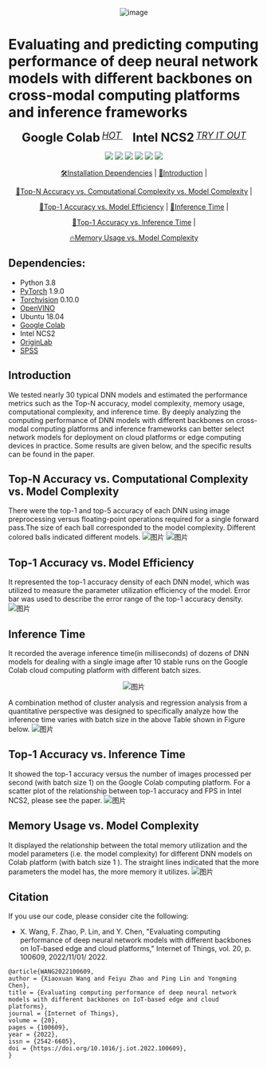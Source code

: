 <div align="center">
 
  ![image](https://user-images.githubusercontent.com/101705236/181425227-d0594cb6-81be-489f-84d0-04b190bb742e.png)

</div>

# Evaluating and predicting computing performance of deep neural network models with different backbones on cross-modal computing platforms and inference frameworks

<div align="center">

<b><font size="5">Google Colab</font></b>
    <sup>
      <a href="https://colab.research.google.com/">
        <i><font size="4">HOT</font></i>
      </a>
    </sup>
    &nbsp;&nbsp;&nbsp;&nbsp;
    <b><font size="5">Intel NCS2</font></b>
    <sup>
      <a href="https://www.intel.com">
        <i><font size="4">TRY IT OUT</font></i>
      </a>
    </sup>

  ![](https://img.shields.io/badge/python-3.8-blue)
  [![](https://img.shields.io/badge/pytorch-1.9.0-blue)](https://pytorch.org/)
  [![](https://img.shields.io/badge/torchvision-0.10.0-orange)](https://pypi.org/project/torchvision/)
  ![](https://img.shields.io/badge/ubuntu-18.04-orange)
  [![](https://img.shields.io/badge/originlab-2021-brightgreen)](https://www.originlab.com/)
  [![](https://img.shields.io/badge/spss-25-brightgreen)](https://www.ibm.com/products/spss-statistics)

  [🛠️Installation Dependencies](#Dependencies) |
  [🎤Introduction](#Introduction) |
 
  [👀Top-N Accuracy vs. Computational Complexity vs. Model Complexity](https://github.com/fancywang0704/Models-Comparison) |
  
  [🌊Top-1 Accuracy vs. Model Efficiency](https://github.com/fancywang0704/Models-Comparison) |
  [🚀Inference Time](https://github.com/fancywang0704/Models-Comparison) |
  
  [🤔Top-1 Accuracy vs. Inference Time](https://github.com/fancywang0704/Models-Comparison) |
 
  [🔥Memory Usage vs. Model Complexity](https://github.com/fancywang0704/Models-Comparison)
  
  
</div>

## Dependencies:

 - Python 3.8
 - [PyTorch](https://pytorch.org/) 1.9.0
 - [Torchvision](https://pypi.org/project/torchvision/) 0.10.0
 - [OpenVINO](https://docs.openvino.ai/)
 - Ubuntu 18.04
 - [Google Colab](https://colab.research.google.com/)
 - Intel NCS2
 - [OriginLab](https://www.originlab.com/)
 - [SPSS](https://www.ibm.com/products/spss-statistics)

## Introduction

We tested nearly 30 typical DNN models and estimated the performance metrics such as the Top-N accuracy, model complexity, memory usage, computational complexity, and inference time. By deeply analyzing the computing performance of DNN models with different backbones on cross-modal computing platforms and inference frameworks can better select network models for deployment on cloud platforms or edge computing devices in practice. Some results are given below, and the specific results can be found in the paper.

## Top-N Accuracy vs. Computational Complexity vs. Model Complexity
There were the top-1 and top-5 accuracy of each DNN using image preprocessing versus floating-point operations required for a single forward pass.The size of each ball corresponded to the model complexity. Different colored balls indicated different models.
![图片](https://user-images.githubusercontent.com/101705236/173185572-eeca4cd0-e525-4bae-8382-c9bac81b5956.png)
![图片](https://user-images.githubusercontent.com/101705236/173185583-3fdec737-b3c6-44d4-8db8-e2e2a3248847.png)

## Top-1 Accuracy vs. Model Efficiency
 It represented the top-1 accuracy density of each DNN model, which was utilized to measure the parameter utilization efficiency of the model. Error bar was used to describe the error range of the top-1 accuracy density.
![图片](https://user-images.githubusercontent.com/101705236/173182662-37dec8a7-2cf2-4688-aca0-edcea0dd2f0c.png)


## Inference Time
It recorded the average inference time(in milliseconds) of dozens of DNN models for dealing with a single image after 10 stable runs on the Google Colab cloud computing platform with different batch sizes.

<div align="center">

  ![图片](https://user-images.githubusercontent.com/101705236/173182290-15ea961b-79fe-41e8-a944-2487c13ca6f1.png)

</div>

A combination method of cluster analysis and regression analysis from a quantitative perspective was designed to specifically analyze how the inference time varies with batch size in the above Table shown in Figure below.
![图片](https://user-images.githubusercontent.com/101705236/173182345-7e4e475b-7922-422b-850b-36cafb435ce2.png)

## Top-1 Accuracy vs. Inference Time
It showed the top-1 accuracy versus the number of images processed per second (with batch size 1) on the Google Colab computing platform. For a scatter plot of the relationship between top-1 accuracy and FPS in Intel NCS2, please see the paper.
![图片](https://user-images.githubusercontent.com/101705236/173182463-02d6c3bf-392e-462e-b01c-32992aae2af7.png)

## Memory Usage vs. Model Complexity
It displayed the relationship between the total memory utilization and the model parameters (i.e. the model complexity) for different DNN models on Colab platform (with batch size 1 ). The straight lines indicated that the more parameters the model has, the more memory it utilizes.
![图片](https://user-images.githubusercontent.com/101705236/173182488-4d212d55-03ef-4b10-88f4-e86de6c0bc16.png)


## Citation
If you use our code, please consider cite the following:
- X. Wang, F. Zhao, P. Lin, and Y. Chen, "Evaluating computing performance of deep neural network models with different backbones on IoT-based edge and cloud platforms," Internet of Things, vol. 20, p. 100609, 2022/11/01/ 2022.

```      
@article{WANG2022100609,
author = {Xiaoxuan Wang and Feiyu Zhao and Ping Lin and Yongming Chen},
title = {Evaluating computing performance of deep neural network models with different backbones on IoT-based edge and cloud platforms},
journal = {Internet of Things},
volume = {20},
pages = {100609},
year = {2022},
issn = {2542-6605},
doi = {https://doi.org/10.1016/j.iot.2022.100609},
}
```     
